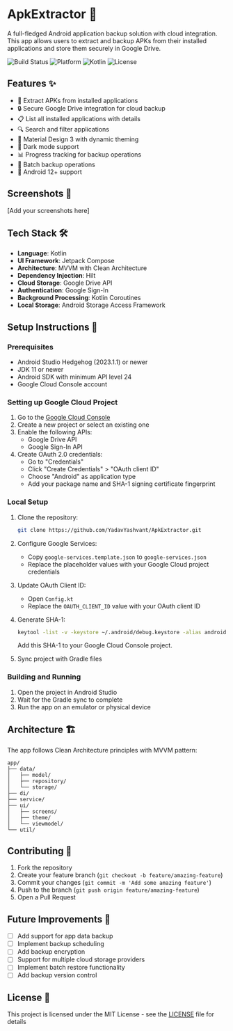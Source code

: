 # ApkExtractor 📱

A full-fledged Android application backup solution with cloud integration. This app allows users to extract and backup APKs from their installed applications and store them securely in Google Drive.

![Build Status](https://img.shields.io/badge/build-passing-brightgreen)
![Platform](https://img.shields.io/badge/platform-Android-green)
![Kotlin](https://img.shields.io/badge/kotlin-1.9.0-blue)
![License](https://img.shields.io/badge/license-MIT-orange)

## Features ✨

- 📱 Extract APKs from installed applications
- 🔒 Secure Google Drive integration for cloud backup
- 📋 List all installed applications with details
- 🔍 Search and filter applications
- 🎨 Material Design 3 with dynamic theming
- 🌙 Dark mode support
- 📊 Progress tracking for backup operations
- 🔄 Batch backup operations
- 🎯 Android 12+ support

## Screenshots 📸

[Add your screenshots here]

## Tech Stack 🛠️

- **Language**: Kotlin
- **UI Framework**: Jetpack Compose
- **Architecture**: MVVM with Clean Architecture
- **Dependency Injection**: Hilt
- **Cloud Storage**: Google Drive API
- **Authentication**: Google Sign-In
- **Background Processing**: Kotlin Coroutines
- **Local Storage**: Android Storage Access Framework

## Setup Instructions 🚀

### Prerequisites

- Android Studio Hedgehog (2023.1.1) or newer
- JDK 11 or newer
- Android SDK with minimum API level 24
- Google Cloud Console account

### Setting up Google Cloud Project

1. Go to the [Google Cloud Console](https://console.cloud.google.com/)
2. Create a new project or select an existing one
3. Enable the following APIs:
   - Google Drive API
   - Google Sign-In API
4. Create OAuth 2.0 credentials:
   - Go to "Credentials"
   - Click "Create Credentials" > "OAuth client ID"
   - Choose "Android" as application type
   - Add your package name and SHA-1 signing certificate fingerprint

### Local Setup

1. Clone the repository:
   ```bash
   git clone https://github.com/YadavYashvant/ApkExtractor.git
   ```

2. Configure Google Services:
   - Copy `google-services.template.json` to `google-services.json`
   - Replace the placeholder values with your Google Cloud project credentials

3. Update OAuth Client ID:
   - Open `Config.kt`
   - Replace the `OAUTH_CLIENT_ID` value with your OAuth client ID

4. Generate SHA-1:
   ```bash
   keytool -list -v -keystore ~/.android/debug.keystore -alias androiddebugkey -storepass android -keypass android
   ```
   Add this SHA-1 to your Google Cloud Console project.

5. Sync project with Gradle files

### Building and Running

1. Open the project in Android Studio
2. Wait for the Gradle sync to complete
3. Run the app on an emulator or physical device

## Architecture 🏗️

The app follows Clean Architecture principles with MVVM pattern:

```
app/
├── data/
│   ├── model/
│   ├── repository/
│   └── storage/
├── di/
├── service/
├── ui/
│   ├── screens/
│   ├── theme/
│   └── viewmodel/
└── util/
```

## Contributing 🤝

1. Fork the repository
2. Create your feature branch (`git checkout -b feature/amazing-feature`)
3. Commit your changes (`git commit -m 'Add some amazing feature'`)
4. Push to the branch (`git push origin feature/amazing-feature`)
5. Open a Pull Request

## Future Improvements 🚀

- [ ] Add support for app data backup
- [ ] Implement backup scheduling
- [ ] Add backup encryption
- [ ] Support for multiple cloud storage providers
- [ ] Implement batch restore functionality
- [ ] Add backup version control

## License 📄

This project is licensed under the MIT License - see the [LICENSE](LICENSE) file for details
